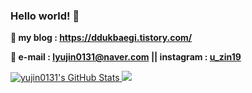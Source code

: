 ### Hello world! 👋
 
 **🌱 my blog : https://ddukbaegi.tistory.com/**
 
 **💬 e-mail : lyujin0131@naver.com  || instagram : [u_zin19](https://www.instagram.com/u_zin19)**
<p align="">

<a href="https://github.com/yujin0131/yujin0131">
  <img src="https://github-readme-stats.vercel.app/api?username=yujin0131&show_icons=true&line_height=40&count_private=true&hide=contribs" alt="yujin0131's GitHub Stats" />
</a>
<a href="https://github.com/yujin0131/yujin0131">
  <img src="https://github-readme-stats.vercel.app/api/top-langs/?username=yujin0131&hide=html" />
</a>
</p>

<!--
**yujin0131/yujin0131** is a ✨ _special_ ✨ repository because its `README.md` (this file) appears on your GitHub profile.

Here are some ideas to get you started:

- 🔭 I’m currently working on ...
- 🌱 I’m currently learning ...
- 👯 I’m looking to collaborate on ...
- 🤔 I’m looking for help with ...
- 💬 Ask me about ...
- 📫 How to reach me: ...
- 😄 Pronouns: ...
- ⚡ Fun fact: ...
-->
